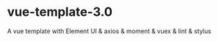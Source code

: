 # vue-template-3.0
A vue template with Element UI &amp; axios &amp; moment &amp; vuex &amp; lint &amp; stylus
